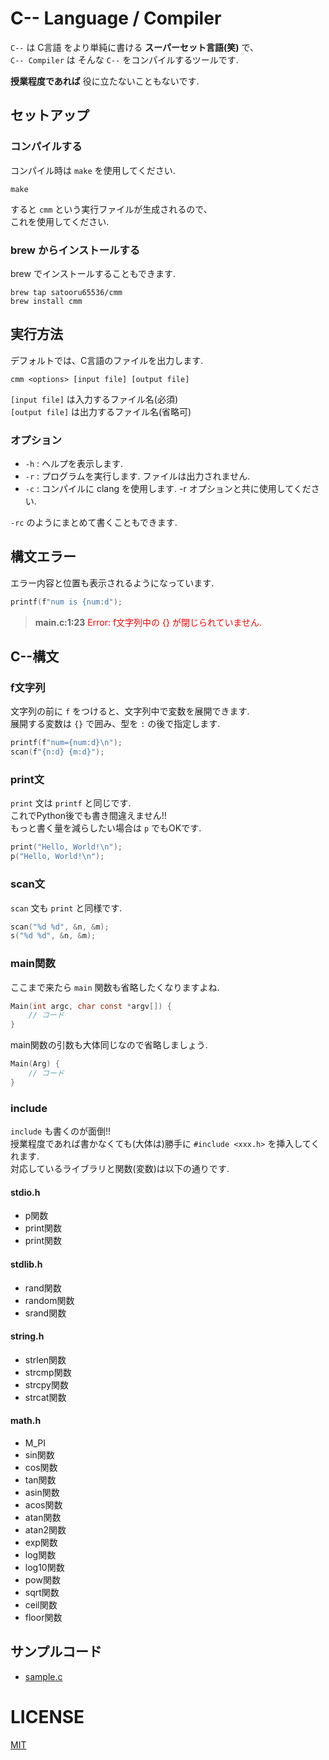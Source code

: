 # C-- Language / Compiler
`C--` は C言語 をより単純に書ける **スーパーセット言語(笑)** で、  
`C-- Compiler` は そんな `C--` をコンパイルするツールです.

**授業程度であれば** 役に立たないこともないです.


## セットアップ
### コンパイルする
コンパイル時は `make` を使用してください.

```shell
make
```
すると `cmm` という実行ファイルが生成されるので、  
これを使用してください.


### brew からインストールする
brew でインストールすることもできます.
```shell
brew tap satooru65536/cmm
brew install cmm
```


## 実行方法
デフォルトでは、C言語のファイルを出力します.

```shell
cmm <options> [input file] [output file]
```

`[input file]` は入力するファイル名(必須)  
`[output file]` は出力するファイル名(省略可)

### オプション
- `-h` : ヘルプを表示します.
- `-r` : プログラムを実行します. ファイルは出力されません.
- `-c` : コンパイルに clang を使用します. -r オプションと共に使用してください.

`-rc` のようにまとめて書くこともできます.



## 構文エラー
エラー内容と位置も表示されるようになっています.  

```c
printf(f"num is {num:d");
```

> **main.c:1:23** <span style="color:red;">Error: f文字列中の {} が閉じられていません.</span>


## C--構文
### f文字列
文字列の前に `f` をつけると、文字列中で変数を展開できます.  
展開する変数は `{}` で囲み、型を `:` の後で指定します.

```c
printf(f"num={num:d}\n");
scan(f"{n:d} {m:d}");
```

### print文
`print` 文は `printf` と同じです.  
これでPython後でも書き間違えません!!  
もっと書く量を減らしたい場合は `p` でもOKです.

```c
print("Hello, World!\n");
p("Hello, World!\n");
```

### scan文
`scan` 文も `print` と同様です.

```c
scan("%d %d", &n, &m);
s("%d %d", &n, &m);
```

### main関数
ここまで来たら `main` 関数も省略したくなりますよね.

```c
Main(int argc, char const *argv[]) {
    // コード
}
```

main関数の引数も大体同じなので省略しましょう.

```c
Main(Arg) {
    // コード
}
```

### include
`include` も書くのが面倒!!  
授業程度であれば書かなくても(大体は)勝手に `#include <xxx.h>` を挿入してくれます.  
対応しているライブラリと関数(変数)は以下の通りです.

#### stdio.h
- p関数
- print関数
- print関数

#### stdlib.h
- rand関数
- random関数
- srand関数

#### string.h
- strlen関数
- strcmp関数
- strcpy関数
- strcat関数

#### math.h
- M_PI
- sin関数
- cos関数
- tan関数
- asin関数
- acos関数
- atan関数
- atan2関数
- exp関数
- log関数
- log10関数
- pow関数
- sqrt関数
- ceil関数
- floor関数

## サンプルコード
- [sample.c](sample.c)

# LICENSE
[MIT](./LICENSE)
